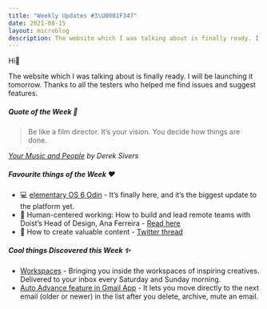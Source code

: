 ```yaml
---
title: "Weekly Updates #3\U0001F347"
date: 2021-08-15
layout: microblog
description: The website which I was talking about is finally ready. I will be launching it tomorrow. Thanks to all the testers who helped me find issues and suggest features
---
```

Hi👋

The website which I was talking about is finally ready. I will be launching it tomorrow. Thanks to all the testers who helped me find issues and suggest features.

##### Quote of the Week 💬
>Be like a film director. It’s your vision. You decide how things are done.

*[Your Music and People](/book-notes/your-music-and-people) by Derek Sivers*

##### Favourite things of the Week ♥️
- 💻 [elementary OS 6 Odin](https://blog.elementary.io/elementary-os-6-odin-released/) - It’s finally here, and it’s the biggest update to the platform yet.
- 📰 Human-centered working: How to build and lead remote teams with Doist’s Head of Design, Ana Ferreira - [Read here](https://maze.co/blog/leading-remote-design-teams-Doist-Ana-Ferreira/)
- 📃 How to create valuable content - [Twitter thread](https://twitter.com/jspector/status/1418040401156476932?s=19)

##### Cool things Discovered this Week ✨
- [Workspaces](https://www.workspaces.xyz/) - Bringing you inside the workspaces of inspiring creatives. Delivered to your inbox every Saturday and Sunday morning.
- [Auto Advance feature in Gmail App](https://www.makeuseof.com/auto-advance-feature-in-gmail-how-to-use-it/) - It lets you move directly to the next email (older or newer) in the list after you delete, archive, mute an email. 